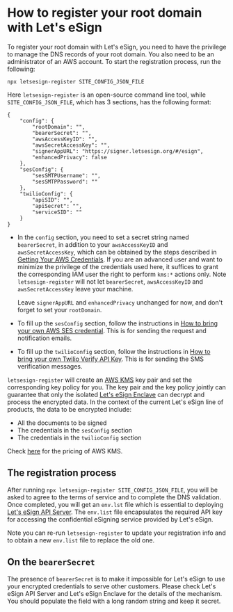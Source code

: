 # How to register your root domain with Let's eSign

To register your root domain with Let's eSign, you need to have the privilege to manage the DNS records of your root domain. You also need to be an administrator of an AWS account. To start the registration process, run the following:

   ```
   npx letsesign-register SITE_CONFIG_JSON_FILE
   ```

Here `letsesign-register` is an open-source command line tool, while `SITE_CONFIG_JSON_FILE`, which has 3 sections, has the following format:

   ```
   {
       "config": {
           "rootDomain": "",
           "bearerSecret": "",
           "awsAccessKeyID": "",
           "awsSecretAccessKey": "",
           "signerAppURL": "https://signer.letsesign.org/#/esign",
           "enhancedPrivacy": false
       },
       "sesConfig": {
           "sesSMTPUsername": "",
           "sesSMTPPassword": ""
       },
       "twilioConfig": {
           "apiSID": "",
           "apiSecret": "",
           "serviceSID": ""
       }
  }
  ```
  
- In the `config` section, you need to set a secret string named `bearerSecret`, in addition to your `awsAccessKeyID` and `awsSecretAccessKey`, which can be obtained by the steps described in [Getting Your AWS Credentials](https://docs.aws.amazon.com/sdk-for-javascript/v2/developer-guide/getting-your-credentials.html). If you are an advanced user and want to minimize the privilege of the credentials used here, it suffices to grant the corresponding IAM user the right to perform `kms:*` actions only. Note `letsesign-register` will not let `bearerSecret`, `awsAccessKeyID` and `awsSecretAccessKey` leave your machine.

   Leave `signerAppURL` and `enhancedPrivacy` unchanged for now, and don't forget to set your `rootDomain`.
  
- To fill up the `sesConfig` section, follow the instructions in [How to bring your own AWS SES credential](https://github.com/letsesign/docs/blob/main/HOWTO-ses.md). This is for sending the request and notification emails.
  
- To fill up the `twilioConfig` section, follow the instructions in [How to bring your own Twilio Verify API Key](https://github.com/letsesign/docs/blob/main/HOWTO-twilio.md). This is for sending the SMS verification messages.
 
`letsesign-register` will create an [AWS KMS](https://aws.amazon.com/kms/) key pair and set the corresponding key policy for you. The key pair and the key policy jointly can guarantee that only the isolated [Let's eSign Enclave](https://github.com/letsesign/letsesign-enclave) can decrypt and process the encrypted data. In the context of the current Let's eSign line of products, the data to be encrypted include:

- All the documents to be signed
- The credentials in the `sesConfig` section
- The credentials in the `twilioConfig` section

Check [here](https://aws.amazon.com/kms/pricing/) for the pricing of AWS KMS.
 
## The registration process 

After running `npx letsesign-register SITE_CONFIG_JSON_FILE`, you will be asked to agree to the terms of service and to complete the DNS validation. Once completed, you will get an `env.lst` file which is essential to deploying [Let's eSign API Server](https://github.com/letsesign/letsesign-api-server). The `env.list` file encapsulates the required API key for accessing the confidential eSigning service provided by Let's eSign.

Note you can re-run `letsesign-register` to update your registration info and to obtain a new `env.list` file to replace the old one.

## On the `bearerSecret`

The presence of `bearerSecret` is to make it impossible for Let's eSign to use your encrypted credentials to serve other customers. Please check Let's eSign API Server and Let's eSign Enclave for the details of the mechanism. You should populate the field with a long random string and keep it secret.
